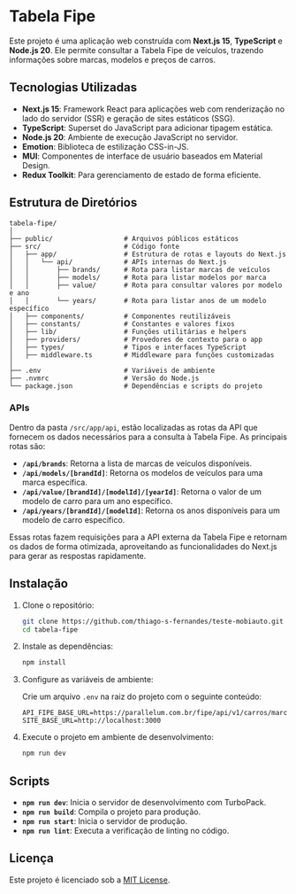 # Tabela Fipe

Este projeto é uma aplicação web construída com **Next.js 15**, **TypeScript** e **Node.js 20**. Ele permite consultar a Tabela Fipe de veículos, trazendo informações sobre marcas, modelos e preços de carros.

## Tecnologias Utilizadas

- **Next.js 15**: Framework React para aplicações web com renderização no lado do servidor (SSR) e geração de sites estáticos (SSG).
- **TypeScript**: Superset do JavaScript para adicionar tipagem estática.
- **Node.js 20**: Ambiente de execução JavaScript no servidor.
- **Emotion**: Biblioteca de estilização CSS-in-JS.
- **MUI**: Componentes de interface de usuário baseados em Material Design.
- **Redux Toolkit**: Para gerenciamento de estado de forma eficiente.

## Estrutura de Diretórios

```
tabela-fipe/
│
├── public/                  # Arquivos públicos estáticos
├── src/                     # Código fonte
│   ├── app/                 # Estrutura de rotas e layouts do Next.js
│   │   └── api/             # APIs internas do Next.js
│   │       ├── brands/      # Rota para listar marcas de veículos
│   │       ├── models/      # Rota para listar modelos por marca
│   │       ├── value/       # Rota para consultar valores por modelo e ano
│   │       └── years/       # Rota para listar anos de um modelo específico
│   ├── components/          # Componentes reutilizáveis
│   ├── constants/           # Constantes e valores fixos
│   ├── lib/                 # Funções utilitárias e helpers
│   ├── providers/           # Provedores de contexto para o app
│   ├── types/               # Tipos e interfaces TypeScript
│   ├── middleware.ts        # Middleware para funções customizadas
│
├── .env                     # Variáveis de ambiente
├── .nvmrc                   # Versão do Node.js
└── package.json             # Dependências e scripts do projeto
```

### APIs

Dentro da pasta `/src/app/api`, estão localizadas as rotas da API que fornecem os dados necessários para a consulta à Tabela Fipe. As principais rotas são:

- **`/api/brands`**: Retorna a lista de marcas de veículos disponíveis.
- **`/api/models/[brandId]`**: Retorna os modelos de veículos para uma marca específica.
- **`/api/value/[brandId]/[modelId]/[yearId]`**: Retorna o valor de um modelo de carro para um ano específico.
- **`/api/years/[brandId]/[modelId]`**: Retorna os anos disponíveis para um modelo de carro específico.

Essas rotas fazem requisições para a API externa da Tabela Fipe e retornam os dados de forma otimizada, aproveitando as funcionalidades do Next.js para gerar as respostas rapidamente.

## Instalação

1. Clone o repositório:

   ```bash
   git clone https://github.com/thiago-s-fernandes/teste-mobiauto.git
   cd tabela-fipe
   ```

2. Instale as dependências:

   ```bash
   npm install
   ```

3. Configure as variáveis de ambiente:

   Crie um arquivo `.env` na raiz do projeto com o seguinte conteúdo:

   ```env
   API_FIPE_BASE_URL=https://parallelum.com.br/fipe/api/v1/carros/marcas
   SITE_BASE_URL=http://localhost:3000
   ```

4. Execute o projeto em ambiente de desenvolvimento:

   ```bash
   npm run dev
   ```

## Scripts

- **`npm run dev`**: Inicia o servidor de desenvolvimento com TurboPack.
- **`npm run build`**: Compila o projeto para produção.
- **`npm run start`**: Inicia o servidor de produção.
- **`npm run lint`**: Executa a verificação de linting no código.

## Licença

Este projeto é licenciado sob a [MIT License](LICENSE).

